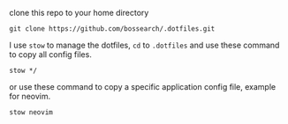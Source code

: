 clone this repo to your home directory

```
git clone https://github.com/bossearch/.dotfiles.git
```

I use `stow` to manage the dotfiles, `cd` to `.dotfiles` and use these command to copy all config files.

```
stow */
```

or use these command to copy a specific application config file, example for neovim.

```
stow neovim
```

